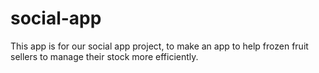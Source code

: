 # social-app

This app is for our social app project, to make an app to help frozen fruit sellers to manage their stock more efficiently.
